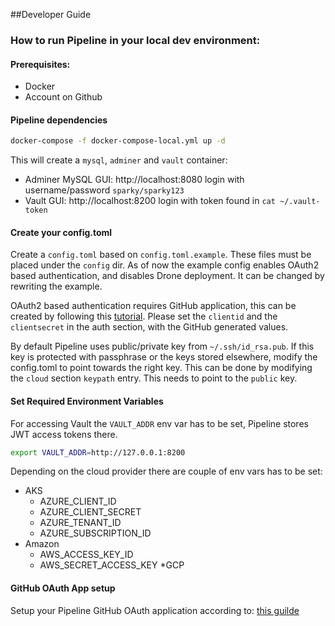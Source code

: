 ##Developer Guide

### How to run Pipeline in your local dev environment:

#### Prerequisites:

* Docker
* Account on Github

#### Pipeline dependencies 

``` bash
docker-compose -f docker-compose-local.yml up -d
``` 

This will create a `mysql`, `adminer` and `vault` container:
 - Adminer MySQL GUI: http://localhost:8080 login with username/password `sparky/sparky123`
 - Vault GUI: http://localhost:8200 login with token found in `cat ~/.vault-token`

#### Create your config.toml

Create a `config.toml` based on `config.toml.example`. These files must be placed under the `config` dir.
As of now the example config enables OAuth2 based authentication, and disables Drone deployment.
It can be changed by rewriting the example.

OAuth2 based authentication requires GitHub application, this can be created by following this 
[tutorial](https://developer.github.com/apps/building-oauth-apps/creating-an-oauth-app/).
Please set the `clientid` and the `clientsecret` in the auth section, with the GitHub generated values.

By default Pipeline uses public/private key from `~/.ssh/id_rsa.pub`. If this key is protected with
passphrase or the keys stored elsewhere, modify the config.toml to point towards the right key. This can be done
by modifying the `cloud` section `keypath` entry. This needs to point to the `public` key.

#### Set Required Environment Variables

For accessing Vault the `VAULT_ADDR` env var has to be set, Pipeline stores JWT access tokens there.

```bash
export VAULT_ADDR=http://127.0.0.1:8200
```

Depending on the cloud provider there are couple of env vars has to be set:

* AKS
   * AZURE_CLIENT_ID
   * AZURE_CLIENT_SECRET
   * AZURE_TENANT_ID
   * AZURE_SUBSCRIPTION_ID
* Amazon
   * AWS_ACCESS_KEY_ID
   * AWS_SECRET_ACCESS_KEY
*GCP

#### GitHub OAuth App setup

Setup your Pipeline GitHub OAuth application according to: [this guilde](./github-app.md)
